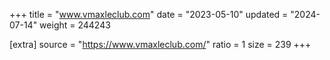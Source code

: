 +++
title = "www.vmaxleclub.com"
date = "2023-05-10"
updated = "2024-07-14"
weight = 244243

[extra]
source = "https://www.vmaxleclub.com/"
ratio = 1
size = 239
+++
